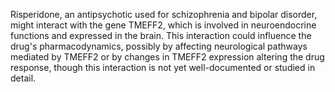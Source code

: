 Risperidone, an antipsychotic used for schizophrenia and bipolar disorder, might interact with the gene TMEFF2, which is involved in neuroendocrine functions and expressed in the brain. This interaction could influence the drug's pharmacodynamics, possibly by affecting neurological pathways mediated by TMEFF2 or by changes in TMEFF2 expression altering the drug response, though this interaction is not yet well-documented or studied in detail.